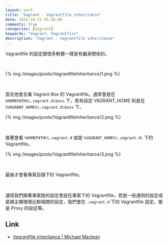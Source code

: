 ```yaml
---
layout: post
title: "Vagrant - Vagrantfile inheritance"
date: 2015-10-21 05:26:00
comments: true
categories: [Vagrant]
keywords: "Vagrant, Vagrantfile"
description: "Vagrant - Vagrantfile inheritance"
---
```


Vagrantfile 的設定跟很多軟體一樣是有繼承關係的。  

<!-- More -->

<br/>

{% img /images/posts/VagrantfileInheritance/1.png %}

<br/>


首先他會去看 Vagrant Box 的 Vagrantfile。通常會是在 `%HOMEPATH%\.vagrant.d\boxs` 下，若有設定 VAGRANT_HOME 則是在  `%VAGRANT_HOME%\.vagrant.d\boxs` 下。   

{% img /images/posts/VagrantfileInheritance/2.png %}

<br/>


接著會看 `%HOMEPATH%\.vagrant.d` 或是 `%VAGRANT_HOME%\.vagrant.d\` 下的 Vagrantfile。  

{% img /images/posts/VagrantfileInheritance/3.png %}

<br/>


最後才會看專案目錄下的 Vagrantfile。  

<br/>


通常我們跟著專案跑的設定會設在專案下的 Vagrantfile，若是一些通用的設定或是跟主機環境比較相關的設定，我們會在 `.vagrant.d` 下的 Vagrantfile 設定，像是 Proxy 的設定等。  




Link
----
* [Vagrantfile inheritance | Michael Maclean](http://mgdm.net/weblog/vagrantfile-inheritance/)
